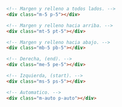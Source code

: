 <!-- El total de margen que puede tener cada elemento es de (0 - 5). -->

```html
	<!-- Margen y relleno a todos lados. -->
	<div class="m-5 p-5"></div>

	<!-- Margen y relleno hacia arriba. -->
	<div class="mt-5 pt-5"></div>

	<!-- Margen y relleno hacia abajo. -->
	<div class="mb-5 pb-5"></div>

	<!-- Derecha, (end). -->
	<div class="me-5 pe-5"></div>

	<!-- Izquierda, (start). -->
	<div class="ms-5 ps-5"></div>

	<!-- Automatico. -->
	<div class="m-auto p-auto"></div>
```